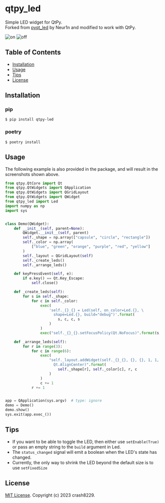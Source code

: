 # qtpy_led
Simple LED widget for QtPy.  
Forked from [pyqt_led](https://github.com/Neur1n/pyqt_led) by Neur1n and modified to work with QtPy.

![on](./screenshots/on.png)
![off](./screenshots/off.png)

## Table of Contents
- [Installation](#installation)
- [Usage](#usage)
- [Tips](#tips)
- [License](#license)

## Installation
### pip
```
$ pip install qtpy-led
```

### poetry
```
$ poetry install
```

## Usage
The following example is also provided in the package, and will result in the screenshots shown above.

```python
from qtpy.QtCore import Qt
from qtpy.QtWidgets import QApplication
from qtpy.QtWidgets import QGridLayout
from qtpy.QtWidgets import QWidget
from qtpy_led import Led
import numpy as np
import sys


class Demo(QWidget):
    def __init__(self, parent=None):
        QWidget.__init__(self, parent)
        self._shape = np.array(["capsule", "circle", "rectangle"])
        self._color = np.array(
            ["blue", "green", "orange", "purple", "red", "yellow"]
        )
        self._layout = QGridLayout(self)
        self._create_leds()
        self._arrange_leds()

    def keyPressEvent(self, e):
        if e.key() == Qt.Key_Escape:
            self.close()

    def _create_leds(self):
        for s in self._shape:
            for c in self._color:
                exec(
                    'self._{}_{} = Led(self, on_color=Led.{}, \
                      shape=Led.{}, build="debug")'.format(
                        s, c, c, s
                    )
                )
                exec("self._{}_{}.setFocusPolicy(Qt.NoFocus)".format(s, c))

    def _arrange_leds(self):
        for r in range(3):
            for c in range(6):
                exec(
                    "self._layout.addWidget(self._{}_{}, {}, {}, 1, 1, \
                      Qt.AlignCenter)".format(
                        self._shape[r], self._color[c], r, c
                    )
                )
                c += 1
            r += 1


app = QApplication(sys.argv)  # type: ignore
demo = Demo()
demo.show()
sys.exit(app.exec_())

```

## Tips
- If you want to be able to toggle the LED, then either use `setEnable(True)` or pass an empty string to the `build` argument in Led.
- The `status_changed` signal will emit a boolean when the LED's state has changed.
- Currently, the only way to shrink the LED beyond the default size is to use `setFixedSize` 

## License

[MIT License](LICENSE). Copyright (c) 2023 crash8229.
